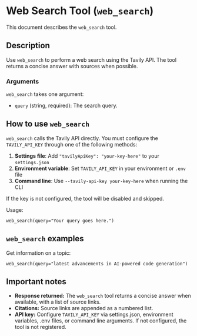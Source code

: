 # Web Search Tool (`web_search`)

This document describes the `web_search` tool.

## Description

Use `web_search` to perform a web search using the Tavily API. The tool returns a concise answer with sources when possible.

### Arguments

`web_search` takes one argument:

- `query` (string, required): The search query.

## How to use `web_search`

`web_search` calls the Tavily API directly. You must configure the `TAVILY_API_KEY` through one of the following methods:

1. **Settings file**: Add `"tavilyApiKey": "your-key-here"` to your `settings.json`
2. **Environment variable**: Set `TAVILY_API_KEY` in your environment or `.env` file
3. **Command line**: Use `--tavily-api-key your-key-here` when running the CLI

If the key is not configured, the tool will be disabled and skipped.

Usage:

```
web_search(query="Your query goes here.")
```

## `web_search` examples

Get information on a topic:

```
web_search(query="latest advancements in AI-powered code generation")
```

## Important notes

- **Response returned:** The `web_search` tool returns a concise answer when available, with a list of source links.
- **Citations:** Source links are appended as a numbered list.
- **API key:** Configure `TAVILY_API_KEY` via settings.json, environment variables, .env files, or command line arguments. If not configured, the tool is not registered.
